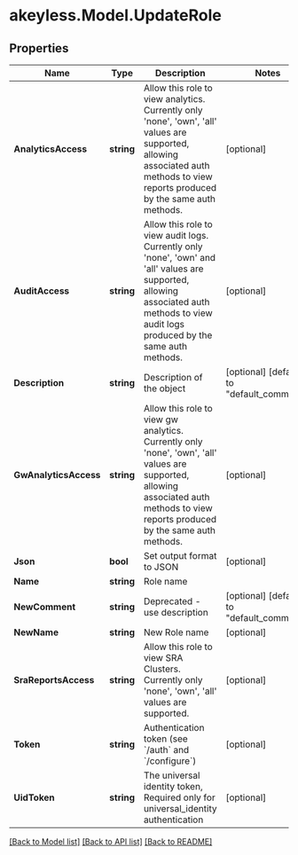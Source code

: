 # akeyless.Model.UpdateRole

## Properties

Name | Type | Description | Notes
------------ | ------------- | ------------- | -------------
**AnalyticsAccess** | **string** | Allow this role to view analytics. Currently only &#39;none&#39;, &#39;own&#39;, &#39;all&#39; values are supported, allowing associated auth methods to view reports produced by the same auth methods. | [optional] 
**AuditAccess** | **string** | Allow this role to view audit logs. Currently only &#39;none&#39;, &#39;own&#39; and &#39;all&#39; values are supported, allowing associated auth methods to view audit logs produced by the same auth methods. | [optional] 
**Description** | **string** | Description of the object | [optional] [default to "default_comment"]
**GwAnalyticsAccess** | **string** | Allow this role to view gw analytics. Currently only &#39;none&#39;, &#39;own&#39;, &#39;all&#39; values are supported, allowing associated auth methods to view reports produced by the same auth methods. | [optional] 
**Json** | **bool** | Set output format to JSON | [optional] 
**Name** | **string** | Role name | 
**NewComment** | **string** | Deprecated - use description | [optional] [default to "default_comment"]
**NewName** | **string** | New Role name | [optional] 
**SraReportsAccess** | **string** | Allow this role to view SRA Clusters. Currently only &#39;none&#39;, &#39;own&#39;, &#39;all&#39; values are supported. | [optional] 
**Token** | **string** | Authentication token (see &#x60;/auth&#x60; and &#x60;/configure&#x60;) | [optional] 
**UidToken** | **string** | The universal identity token, Required only for universal_identity authentication | [optional] 

[[Back to Model list]](../README.md#documentation-for-models) [[Back to API list]](../README.md#documentation-for-api-endpoints) [[Back to README]](../README.md)

